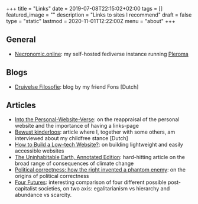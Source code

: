 +++
title =  "Links"
date = 2019-07-08T22:15:02+02:00
tags = []
featured_image = ""
description = "Links to sites I recommend"
draft = false
type = "static"
lastmod = 2020-11-01T12:22:00Z
menu = "about"
+++

## General
* [Necronomic.online](https://necronomic.online/): my self-hosted fediverse instance running [Pleroma](https://pleroma.social/)

## Blogs
* [Druivelse Filosofie](https://fonsdewulf.wordpress.com): blog by my friend Fons [Dutch]

## Articles
* [Into the Personal-Website-Verse](https://matthiasott.com/articles/into-the-personal-website-verse): on the reappraisal of the personal website and the importance of having a links-page
* [Bewust kinderloos](https://readymag.com/ahsjournalistiek/bewustkinderloos/): article where I, together with some others, am interviewed about my childfree stance [Dutch]
* [How to Build a Low-tech Website?](https://solar.lowtechmagazine.com/2018/09/how-to-build-a-lowtech-website): on building lightweight and easily accessible websites
* [The Uninhabitable Earth, Annotated Edition](https://nymag.com/intelligencer/2017/07/climate-change-earth-too-hot-for-humans-annotated.html): hard-hitting article on the broad range of consequences of climate change
* [Political correctness: how the right invented a phantom enemy](https://www.theguardian.com/us-news/2016/nov/30/political-correctness-how-the-right-invented-phantom-enemy-donald-trump): on the origins of political correctness
* [Four Futures](https://www.jacobinmag.com/2011/12/four-futures/): interesting comparison of four different possible post-capitalist societies, on two axis: egalitarianism vs hierarchy and abundance vs scarcity.